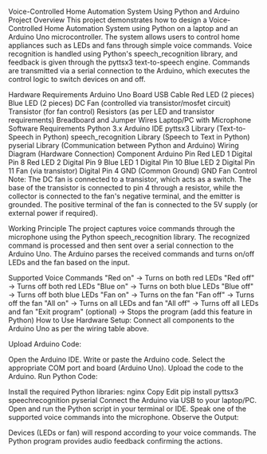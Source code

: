 Voice-Controlled Home Automation System Using Python and Arduino
Project Overview
This project demonstrates how to design a Voice-Controlled Home Automation System using Python on a laptop and an Arduino Uno microcontroller. The system allows users to control home appliances such as LEDs and fans through simple voice commands. Voice recognition is handled using Python's speech_recognition library, and feedback is given through the pyttsx3 text-to-speech engine. Commands are transmitted via a serial connection to the Arduino, which executes the control logic to switch devices on and off.

Hardware Requirements
Arduino Uno Board
USB Cable
Red LED (2 pieces)
Blue LED (2 pieces)
DC Fan (controlled via transistor/mosfet circuit)
Transistor (for fan control)
Resistors (as per LED and transistor requirements)
Breadboard and Jumper Wires
Laptop/PC with Microphone
Software Requirements
Python 3.x
Arduino IDE
pyttsx3 Library (Text-to-Speech in Python)
speech_recognition Library (Speech to Text in Python)
pyserial Library (Communication between Python and Arduino)
Wiring Diagram (Hardware Connection)
Component	Arduino Pin
Red LED 1	Digital Pin 8
Red LED 2	Digital Pin 9
Blue LED 1	Digital Pin 10
Blue LED 2	Digital Pin 11
Fan (via transistor)	Digital Pin 4
GND (Common Ground)	GND
Fan Control Note:
The DC fan is connected to a transistor, which acts as a switch. The base of the transistor is connected to pin 4 through a resistor, while the collector is connected to the fan's negative terminal, and the emitter is grounded. The positive terminal of the fan is connected to the 5V supply (or external power if required).

Working Principle
The project captures voice commands through the microphone using the Python speech_recognition library. The recognized command is processed and then sent over a serial connection to the Arduino Uno. The Arduino parses the received commands and turns on/off LEDs and the fan based on the input.

Supported Voice Commands
"Red on" → Turns on both red LEDs
"Red off" → Turns off both red LEDs
"Blue on" → Turns on both blue LEDs
"Blue off" → Turns off both blue LEDs
"Fan on" → Turns on the fan
"Fan off" → Turns off the fan
"All on" → Turns on all LEDs and fan
"All off" → Turns off all LEDs and fan
"Exit program" (optional) → Stops the program (add this feature in Python)
How to Use
Hardware Setup:
Connect all components to the Arduino Uno as per the wiring table above.

Upload Arduino Code:

Open the Arduino IDE.
Write or paste the Arduino code.
Select the appropriate COM port and board (Arduino Uno).
Upload the code to the Arduino.
Run Python Code:

Install the required Python libraries:
nginx
Copy
Edit
pip install pyttsx3 speechrecognition pyserial
Connect the Arduino via USB to your laptop/PC.
Open and run the Python script in your terminal or IDE.
Speak one of the supported voice commands into the microphone.
Observe the Output:

Devices (LEDs or fan) will respond according to your voice commands.
The Python program provides audio feedback confirming the actions.
